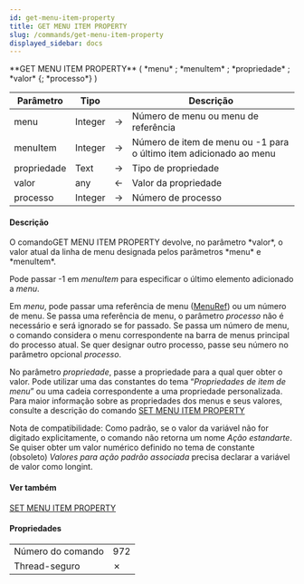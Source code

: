```yaml
---
id: get-menu-item-property
title: GET MENU ITEM PROPERTY
slug: /commands/get-menu-item-property
displayed_sidebar: docs
---
```


<!--REF #_command_.GET MENU ITEM PROPERTY.Syntax-->**GET MENU ITEM PROPERTY** ( *menu* ; *menuItem* ; *propriedade* ; *valor* {; *processo*} )<!-- END REF-->
<!--REF #_command_.GET MENU ITEM PROPERTY.Params-->
| Parâmetro | Tipo |  | Descrição |
| --- | --- | --- | --- |
| menu | Integer | &#8594;  | Número de menu ou menu de referência |
| menuItem | Integer | &#8594;  | Número de item de menu ou -1 para o último item adicionado ao menu |
| propriedade | Text | &#8594;  | Tipo de propriedade |
| valor | any | &#8592; | Valor da propriedade |
| processo | Integer | &#8594;  | Número de processo |

<!-- END REF-->

#### Descrição 

<!--REF #_command_.GET MENU ITEM PROPERTY.Summary-->O comandoGET MENU ITEM PROPERTY devolve, no parâmetro *valor*, o valor atual da linha de menu designada pelos parâmetros *menu* e *menuItem*.<!-- END REF--> 

Pode passar -1 em *menuItem* para especificar o último elemento adicionado a *menu*.

Em *menu*, pode passar uma referência de menu ([MenuRef](# "Unique ID (16-character alphanumeric) of a menu")) ou um número de menu. Se passa uma referência de menu, o parâmetro *processo* não é necessário e será ignorado se for passado. Se passa um número de menu, o comando considera o menu correspondente na barra de menus principal do processo atual. Se quer designar outro processo, passe seu número no parâmetro opcional *processo*.

No parâmetro *propriedade*, passe a propriedade para a qual quer obter o valor. Pode utilizar uma das constantes do tema “*Propriedades de item de menu*” ou uma cadeia correspondente a uma propriedade personalizada. Para maior informação sobre as propriedades dos menus e seus valores, consulte a descrição do comando [SET MENU ITEM PROPERTY](set-menu-item-property.md)

Nota de compatibilidade: Como padrão, se o valor da variável não for digitado explicitamente, o comando não retorna um nome *Ação estandarte*. Se quiser obter um valor numérico definido no tema de constante (obsoleto) *Valores para ação padrão associada* precisa declarar a variável de valor como longint.  

#### Ver também 

[SET MENU ITEM PROPERTY](set-menu-item-property.md)  

#### Propriedades

|  |  |
| --- | --- |
| Número do comando | 972 |
| Thread-seguro | &cross; |


